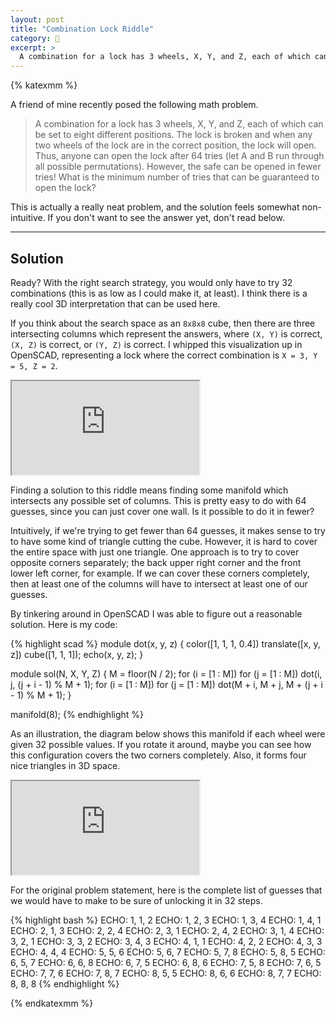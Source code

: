 ```yaml
---
layout: post
title: "Combination Lock Riddle"
category: 🧩
excerpt: >
  A combination for a lock has 3 wheels, X, Y, and Z, each of which can be set to eight different positions. The lock is broken and when any two wheels of the lock are in the correct position, the lock will open. Thus, anyone can open the lock after 64 tries (let A and B run through all possible permutations). However, the safe can be opened in fewer tries! What is the minimum number of tries that can be guaranteed to open the lock?
---
```


{% katexmm %}

A friend of mine recently posed the following math problem.

> A combination for a lock has 3 wheels, X, Y, and Z, each of which can be set to eight different positions. The lock is broken and when any two wheels of the lock are in the correct position, the lock will open. Thus, anyone can open the lock after 64 tries (let A and B run through all possible permutations). However, the safe can be opened in fewer tries! What is the minimum number of tries that can be guaranteed to open the lock?

This is actually a really neat problem, and the solution feels somewhat non-intuitive. If you don't want to see the answer yet, don't read below.

------

## Solution

Ready? With the right search strategy, you would only have to try 32 combinations (this is as low as I could make it, at least). I think there is a really cool 3D interpretation that can be used here.

If you think about the search space as an `8x8x8` cube, then there are three intersecting columns which represent the answers, where `(X, Y)` is correct, `(X, Z)` is correct, or `(Y, Z)` is correct. I whipped this visualization up in OpenSCAD, representing a lock where the correct combination is `X = 3, Y = 5, Z = 2`.

<iframe id="vs_iframe" src="https://www.viewstl.com/?embedded&url=https%3A%2F%2Fben.bolte.cc%2Fimages%2Friddles%2Fcombo.stl"></iframe>

Finding a solution to this riddle means finding some manifold which intersects any possible set of columns. This is pretty easy to do with 64 guesses, since you can just cover one wall. Is it possible to do it in fewer?

Intuitively, if we're trying to get fewer than 64 guesses, it makes sense to try to have some kind of triangle cutting the cube. However, it is hard to cover the entire space with just one triangle. One approach is to try to cover opposite corners separately; the back upper right corner and the front lower left corner, for example. If we can cover these corners completely, then at least one of the columns will have to intersect at least one of our guesses.

By tinkering around in OpenSCAD I was able to figure out a reasonable solution. Here is my code:

{% highlight scad %}
module dot(x, y, z) {
    color([1, 1, 1, 0.4])
        translate([x, y, z])
            cube([1, 1, 1]);
    echo(x, y, z);
}

module sol(N, X, Y, Z) {
    M = floor(N / 2);
    for (i = [1 : M])
        for (j = [1 : M])
            dot(i, j, (j + i - 1) % M + 1);
    for (i = [1 : M])
        for (j = [1 : M])
            dot(M + i, M + j, M + (j + i - 1) % M + 1);
}

manifold(8);
{% endhighlight %}

As an illustration, the diagram below shows this manifold if each wheel were given 32 possible values. If you rotate it around, maybe you can see how this configuration covers the two corners completely. Also, it forms four nice triangles in 3D space.

<iframe id="vs_iframe" src="https://www.viewstl.com/?embedded&url=https%3A%2F%2Fben.bolte.cc%2Fimages%2Friddles%2Fmanifold.stl"></iframe>

For the original problem statement, here is the complete list of guesses that we would have to make to be sure of unlocking it in 32 steps.

{% highlight bash %}
ECHO: 1, 1, 2
ECHO: 1, 2, 3
ECHO: 1, 3, 4
ECHO: 1, 4, 1
ECHO: 2, 1, 3
ECHO: 2, 2, 4
ECHO: 2, 3, 1
ECHO: 2, 4, 2
ECHO: 3, 1, 4
ECHO: 3, 2, 1
ECHO: 3, 3, 2
ECHO: 3, 4, 3
ECHO: 4, 1, 1
ECHO: 4, 2, 2
ECHO: 4, 3, 3
ECHO: 4, 4, 4
ECHO: 5, 5, 6
ECHO: 5, 6, 7
ECHO: 5, 7, 8
ECHO: 5, 8, 5
ECHO: 6, 5, 7
ECHO: 6, 6, 8
ECHO: 6, 7, 5
ECHO: 6, 8, 6
ECHO: 7, 5, 8
ECHO: 7, 6, 5
ECHO: 7, 7, 6
ECHO: 7, 8, 7
ECHO: 8, 5, 5
ECHO: 8, 6, 6
ECHO: 8, 7, 7
ECHO: 8, 8, 8
{% endhighlight %}

{% endkatexmm %}
